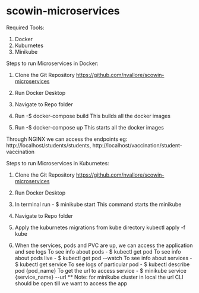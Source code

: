 # scowin-microservices

Required Tools:
1) Docker
2) Kuburnetes
3) Minikube

Steps to run Microservices in Docker:

1) Clone the Git Repository
https://github.com/nvallore/scowin-microservices

2) Run Docker Desktop

3) Navigate to Repo folder

4) Run -$ docker-compose build 
This builds all the docker images

5) Run -$ docker-compose up
This starts all the docker images

Through NGINX we can access the endpoints
eg: http://localhost/students/students, http://localhost/vaccination/student-vaccination

Steps to run Microservices in Kuburnetes:

1) Clone the Git Repository
https://github.com/nvallore/scowin-microservices

2) Run Docker Desktop

3) In terminal run - $ minikube start
This command starts the minikube

4) Navigate to Repo folder

4) Apply the kuburnetes migrations from kube directory
kubectl apply -f kube

5) When the services, pods and PVC are up, we can access the application and see logs
To see info about pods - $ kubectl get pod
To see info about pods live - $ kubectl get pod --watch
To see info about services - $ kubectl get service
To see logs of particular pod - $ kubectl describe pod {pod_name}
To get the url to access service - $ minikube service {service_name} --url
** Note: for minikube cluster in local the url CLI should be open till we want to access the app




